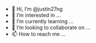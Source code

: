 - 👋 Hi, I’m @justin27ng
- 👀 I’m interested in ...
- 🌱 I’m currently learning ...
- 💞️ I’m looking to collaborate on ...
- 📫 How to reach me ...

<!---
justin27ng/justin27ng is a ✨ special ✨ repository because its `README.md` (this file) appears on your GitHub profile.
You can click the Preview link to take a look at your changes.
--->
